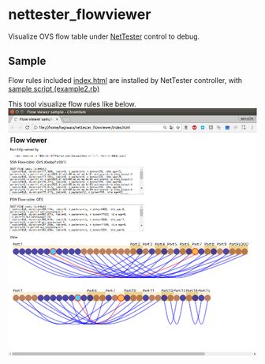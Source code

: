 # nettester_flowviewer
Visualize OVS flow table under [NetTester](https://github.com/net-tester/net-tester) control to debug.

## Sample
Flow rules included [index.html](./index.html) are installed by NetTester controller,
with [sample script (example2.rb)](https://gist.github.com/corestate55/91dd3e4dc54e858082ca082a4270c004#file-example2-rb)

This tool visualize flow rules like below.
![Sample View](./figs/screenshot.png)